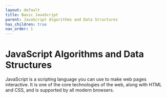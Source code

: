 ```yaml
---
layout: default
title: Basic JavaScript
parent: JavaScript Algorithms and Data Structures
has_children: true
nav_order: 1
---
```

# JavaScript Algorithms and Data Structures
JavaScript is a scripting language you can use to make web pages interactive. It is one of the core technologies of the web, along with HTML and CSS, and is supported by all modern browsers.
